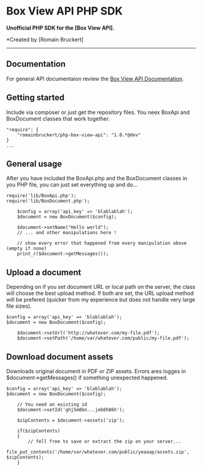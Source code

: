 Box View API PHP SDK
================
**Unofficial PHP SDK for the [Box View API].**


*Created by [Romain Bruckert]

- - -

Documentation
-------------
For general API documentaion review the [Box View API Documentation](https://developers.box.com/view).


## Getting started

Include via composer or just get the repository files. You neex BoxApi and BoxDocument classes that work together.

```
"require": {
	"romainbruckert/php-box-view-api": "1.0.*@dev"
}
...
```

## General usage

After you have included the BoxApi.php and the BoxDocument classes in you PHP file, you can just set everything up and do...

```
require('lib/BoxApi.php');
require('lib/BoxDocument.php');

	$config = array('api_key' => 'blablablah');
	$document = new BoxDocument($config);
	
	$document->setName("Hello world");
	// ... and other manipulations here !
	
	// show every error that happened from every manipulation above (empty if none)
	print_r($document->getMessages());
```

## Upload a document

Depending on if you set document URL or local path on the server, the class will choose the best upload method. If both are set, the URL upload method will be prefered (quicker from my experience but does not handle very large file sizes).

```
$config = array('api_key' => 'blablablah');
$document = new BoxDocument($config);

	$document->setUrl('http://whatever.com/my-file.pdf');
	$document->setPath('/home/var/whatever.com/public/my-file.pdf');
```

## Download document assets

Downloads original document in PDF or ZIP assets. Errors ares logges in $document->getMessages() if something unexpected happened.

```
$config = array('api_key' => 'blablablah');
$document = new BoxDocument($config);

	// You need an existing id
	$document->setId('ghj5m8bn...jeb8h86h');

	$zipContents = $document->assets('zip');

	if($zipContents)
	{
		// fell free to save or extract the zip on your server...
		file_put_contents('/home/var/whatever.com/public/yeaaap/assets.zip', $zipContents);
	}

```
